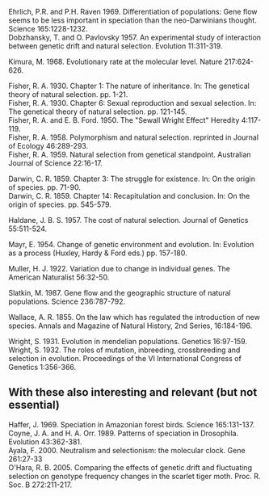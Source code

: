 Ehrlich, P.R. and P.H. Raven 1969. Differentiation of populations: Gene flow seems to be less important in speciation than the neo-Darwinians thought.  Science 165:1228-1232.  
Dobzhansky, T. and O. Pavlovsky 1957. An experimental study of interaction between genetic drift and natural selection. Evolution 11:311-319.  

Kimura, M. 1968. Evolutionary rate at the molecular level. Nature 217:624-626.  

Fisher, R. A. 1930. Chapter 1: The nature of inheritance. In: The genetical theory of natural selection. pp. 1-21.  
Fisher, R. A. 1930. Chapter 6: Sexual reproduction and sexual selection. In: The genetical theory of natural selection. pp. 121-145.  
Fisher, R. A. and E. B. Ford. 1950. The "Sewall Wright Effect" Heredity 4:117-119.  
Fisher, R. A. 1958. Polymorphism and natural selection. reprinted in Journal of Ecology 46:289-293.  
Fisher, R. A. 1959. Natural selection from genetical standpoint.  Australian Journal of Science 22:16-17.  

Darwin, C. R. 1859. Chapter 3: The struggle for existence. In: On the origin of species. pp. 71-90.  
Darwin, C. R. 1859. Chapter 14: Recapitulation and conclusion. In: On the origin of species. pp. 545-579.  

Haldane, J. B. S. 1957. The cost of natural selection. Journal of Genetics 55:511-524.  

Mayr, E. 1954. Change of genetic environment and evolution. In: Evolution as a process (Huxley, Hardy & Ford eds.) pp. 157-180.  

Muller, H. J. 1922. Variation due to change in individual genes. The American Naturalist 56:32-50.  

Slatkin, M. 1987. Gene flow and the geographic structure of natural populations.  Science 236:787-792.  

Wallace, A. R. 1855. On the law which has regulated the introduction of new species. Annals and Magazine of Natural History, 2nd Series, 16:184-196.  

Wright, S. 1931. Evolution in mendelian populations. Genetics 16:97-159.  
Wright, S. 1932. The roles of mutation, inbreeding, crossbreeding and selection in evolution. Proceedings of the VI International Congress of Genetics 1:356-366.  

## With these also interesting and relevant (but not essential)  
Haffer, J. 1969. Speciation in Amazonian forest birds. Science 165:131-137.  
Coyne, J. A. and H. A. Orr. 1989. Patterns of speciation in Drosophila. Evolution 43:362-381.  
Ayala, F. 2000. Neutralism and selectionism: the molecular clock. Gene 261:27-33  
O'Hara, R. B. 2005. Comparing the effects of genetic drift and fluctuating selection on genotype frequency changes in the scarlet tiger moth. Proc. R. Soc. B 272:211-217.  
